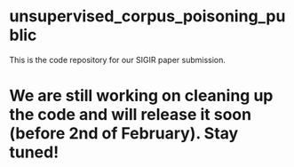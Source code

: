 # unsupervised_corpus_poisoning_public
This is the code repository for our SIGIR paper submission.

# We are still working on cleaning up the code and will release it soon (before 2nd of February). Stay tuned!